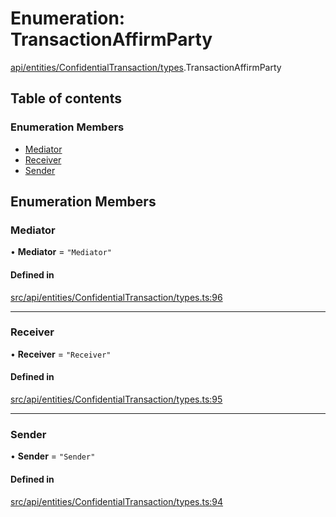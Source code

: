 # Enumeration: TransactionAffirmParty

[api/entities/ConfidentialTransaction/types](../wiki/api.entities.ConfidentialTransaction.types).TransactionAffirmParty

## Table of contents

### Enumeration Members

- [Mediator](../wiki/api.entities.ConfidentialTransaction.types.TransactionAffirmParty#mediator)
- [Receiver](../wiki/api.entities.ConfidentialTransaction.types.TransactionAffirmParty#receiver)
- [Sender](../wiki/api.entities.ConfidentialTransaction.types.TransactionAffirmParty#sender)

## Enumeration Members

### Mediator

• **Mediator** = ``"Mediator"``

#### Defined in

[src/api/entities/ConfidentialTransaction/types.ts:96](https://github.com/PolymeshAssociation/polymesh-private-sdk/blob/297c67ce/src/api/entities/ConfidentialTransaction/types.ts#L96)

___

### Receiver

• **Receiver** = ``"Receiver"``

#### Defined in

[src/api/entities/ConfidentialTransaction/types.ts:95](https://github.com/PolymeshAssociation/polymesh-private-sdk/blob/297c67ce/src/api/entities/ConfidentialTransaction/types.ts#L95)

___

### Sender

• **Sender** = ``"Sender"``

#### Defined in

[src/api/entities/ConfidentialTransaction/types.ts:94](https://github.com/PolymeshAssociation/polymesh-private-sdk/blob/297c67ce/src/api/entities/ConfidentialTransaction/types.ts#L94)
